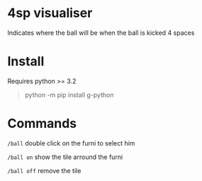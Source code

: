 # 4sp visualiser

Indicates where the ball will be when the ball is kicked 4 spaces

# Install

Requires python >= 3.2

> python -m pip install g-python

# Commands

`/ball` double click on the furni to select him

`/ball on` show the tile arround the furni

`/ball off` remove the tile

